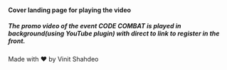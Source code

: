 #### Cover landing page for playing the video

##### The promo video of the event CODE COMBAT is played in background(using YouTube plugin) with direct to link to register in the front.

Made with ❤ by Vinit Shahdeo
